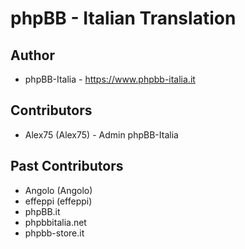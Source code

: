 # phpBB - Italian Translation

## Author

* phpBB-Italia - https://www.phpbb-italia.it

## Contributors

* Alex75 (Alex75) - Admin phpBB-Italia

## Past Contributors

* Angolo (Angolo)
* effeppi (effeppi)
* phpBB.it
* phpbbitalia.net
* phpbb-store.it

